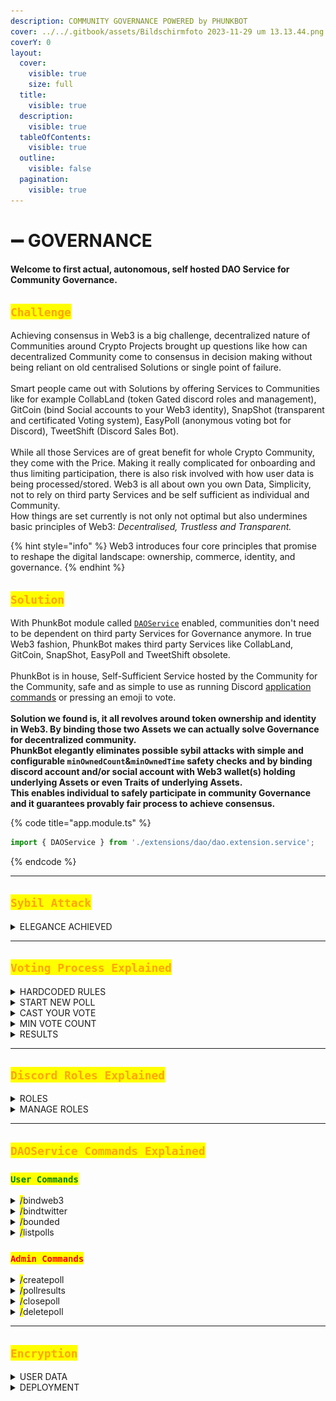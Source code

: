 ```yaml
---
description: COMMUNITY GOVERNANCE POWERED by PHUNKBOT
cover: ../../.gitbook/assets/Bildschirmfoto 2023-11-29 um 13.13.44.png
coverY: 0
layout:
  cover:
    visible: true
    size: full
  title:
    visible: true
  description:
    visible: true
  tableOfContents:
    visible: true
  outline:
    visible: false
  pagination:
    visible: true
---
```


# ➖ GOVERNANCE

#### Welcome to first actual, autonomous, self hosted DAO Service for Community Governance.

## <mark style="color:orange;">`Challenge`</mark>

Achieving consensus in Web3 is a big challenge, decentralized nature of Communities around Crypto Projects brought up questions like how can decentralized Community come to consensus in decision making without being reliant on old centralised Solutions or single point of failure. \
\
Smart people came out with Solutions by offering Services to Communities like for example CollabLand (token Gated discord roles and management), GitCoin (bind Social accounts to your Web3 identity), SnapShot (transparent and certificated Voting system), EasyPoll (anonymous voting bot for Discord), TweetShift (Discord Sales Bot). \
\
While all those Services are of great benefit for whole Crypto Community, they come with the Price. Making it really complicated for onboarding and thus limiting participation, there is also risk involved with how user data is being processed/stored. Web3 is all about own you own Data, Simplicity, not to rely on third party Services and be self sufficient as individual and Community. \
How things are set currently is not only not optimal but also undermines basic principles of Web3: _Decentralised, Trustless and Transparent._&#x20;

{% hint style="info" %}
Web3 introduces four core principles that promise to reshape the digital landscape: ownership, commerce, identity, and governance.
{% endhint %}

## <mark style="color:orange;">`Solution`</mark>

With PhunkBot module called [`DAOService`](features.md) enabled, communities don't need to be dependent on third party Services for Governance anymore. In true Web3 fashion, PhunkBot makes third party Services like CollabLand, GitCoin, SnapShot, EasyPoll and TweetShift obsolete. \
\
PhunkBot is in house, Self-Sufficient Service hosted by the Community for the Community, safe and as simple to use as running Discord [application commands](governance.md#daoservice-commands-explained) or pressing an emoji to vote.\
\
**Solution we found is, it all revolves around token ownership and identity in Web3. By binding those two Assets we can actually solve Governance for decentralized community.**\
**PhunkBot elegantly eliminates possible sybil attacks with simple and configurable `minOwnedCount`&`minOwnedTime` safety checks and by binding discord account and/or social account with Web3 wallet(s) holding underlying Assets or even Traits of underlying Assets.** \
**This enables individual to safely participate in community Governance and it guarantees provably fair process to achieve consensus.**&#x20;

{% code title="app.module.ts" %}
```typescript
import { DAOService } from './extensions/dao/dao.extension.service';
```
{% endcode %}

***

## <mark style="color:orange;">`Sybil Attack`</mark>

<details>

<summary>ELEGANCE ACHIEVED</summary>

Hardly any Community in Crypto is immune to [Sybil Attack](https://en.wikipedia.org/wiki/Sybil_attack) especially where individuals can exploit Governance system to their monetary advantage.

We at Phunks Community, while exploring best ways to Achieve consensus for Proposals came to conclusion that [current system](governance.md#challenge) if flawed and undermines basic Principles of Web3.&#x20;

We found a new, better way to Govern decentralized Community by utilising already available ideas and tools into Simple yet powerful way.

We enabled PhunkBot to serve as autonomous, trustless Bot that elegantly eliminates Sybil in dynamic and configurable setup. &#x20;

{% code title="config.ts" %}
```typescript
      minOwnedCount: 1,
      minOwnedTime: 15, // in days
```
{% endcode %}

Example Above is set off Parameters that writes a Simple Rule that if user has minimum of \
1 underlying Asset and owns that Asset for minimum of 15 days is allowed to Vote. Only works if that user already [bounded](governance.md#bounded) his Discord and/or Twitter account to his Web3 wallet(s).&#x20;

Example bellow is another (optional) set of rules where only [permitted](governance.md#createpoll) Discord Roles that PhunkBot granted to a specific underlying Assets/Traits are allowed to Vote.&#x20;

{% code title="dao.extention.service.ts" %}
```typescript
if (poll.discord_role_id && !member.roles.cache.has(poll.discord_role_id)) {
```
{% endcode %}

<mark style="background-color:orange;">Also here, First rule</mark> <mark style="background-color:orange;"></mark><mark style="background-color:orange;">**minOwnedCount & minOwnedTime**</mark> <mark style="background-color:orange;"></mark><mark style="background-color:orange;">always applies.</mark> \
<mark style="background-color:red;">Additional Rules like</mark> <mark style="background-color:red;"></mark><mark style="background-color:red;">**minDiscordActivity & minTwitterActivity**</mark> <mark style="background-color:red;"></mark><mark style="background-color:red;">can be added in the future.</mark>

</details>

***

## <mark style="color:orange;">`Voting Process Explained`</mark>

<details>

<summary>HARDCODED RULES</summary>

#### For users to participate in Voting Process, few simple conditions needs to be met.

* User holds underlying Asset, for example Phunk NFT.
* User holds underlying Asset for minimum [threshold](governance.md#sybil-attack) time set.
* User has Discord and optional Twitter Account.
* User [bounded](governance.md#daoservice-commands-explained) his Discord and optional Twitter Account.
* For Vote to be considered Success, min Vote count [threshold](governance.md#min-vote-count) needs to be reached.

<mark style="background-color:red;">1 bounded Identity even with multiple Wallets and Phunks NFTs equals 1 Vote.</mark>

<mark style="background-color:green;">That's it! Player one ready, go!</mark>&#x20;

</details>

<details>

<summary>START NEW POLL</summary>

This commands is reserved for Discord Admins only and is explained here:

-> [#createpoll](governance.md#createpoll "mention")

</details>

<details>

<summary>CAST YOUR VOTE</summary>

By default users have two options to Vote 👍 (Yes) and 👎 (No).

Note: your Vote is anonymous and is not visible to other users, however Admins are allowed to privately [audit](governance.md#pollresults) all the Voters/Votes for [security](governance.md#sybil-attack) purposes and if necessary to provide proof in case of a dispute.

Not&#x65;**:** once Voted, Vote can not be redacted! You can however change your Vote from yes to no or other way around during whole voting period without limitations.

#### If Vote was successfully recorded, user gets confirmation message from PhunkBot

![](<../../.gitbook/assets/image (83).png>)

#### If user is not allowed to Vote, user gets notification message from PhunkBot

![](<../../.gitbook/assets/image (84).png>)

<mark style="background-color:red;">To receive PhunkBot notifications you need to have your Discord DMs open.</mark>\ <mark style="background-color:orange;">To see all Active Polls to Vote, simply run /listpolls</mark> [<mark style="background-color:orange;">command</mark>](governance.md#daoservice-commands-explained) <mark style="background-color:orange;">on Discord or go to:</mark>\
[https://phunk.cc/polls/](https://phunk.cc/polls/)

#### DEMO

<img src="../../.gitbook/assets/2023-12-05_10-06-43 (1).gif" alt="" data-size="original">

Vote demo for custom Discord role powered by PhunkBot.

</details>

<details>

<summary>MIN VOTE COUNT</summary>

Optional Admins can set `minimumVotesRequired` for Poll to be considered Success or if minimum threshold was not Reached is marked as Failed, therefore consensus not reached.&#x20;

{% code title="dao.extention.service.ts" %}
```typescript
    if (minimumVotesRequired) {
      const reached = voteCount >= minimumVotesRequired ? '✅' : '❌'
      msg += `\nMinimum votes required: **${minimumVotesRequired}** (Reached: ${reached})`
    }
```
{% endcode %}

#### Input

<img src="../../.gitbook/assets/Bildschirmfoto 2023-12-03 um 10.15.49.png" alt="" data-size="original">

#### Output

<img src="../../.gitbook/assets/Bildschirmfoto 2023-12-03 um 10.15.21.png" alt="" data-size="original">

<mark style="background-color:orange;">Note: If min threshold of Votes is set too for example 30 and reached; Min votes required:</mark> <mark style="background-color:orange;"></mark><mark style="background-color:orange;">**30**</mark> <mark style="background-color:orange;"></mark><mark style="background-color:orange;">(Reached: ❌) will automatically change to Min votes required:</mark> <mark style="background-color:orange;"></mark><mark style="background-color:orange;">**30**</mark> <mark style="background-color:orange;"></mark><mark style="background-color:orange;">(Reached: ✅).</mark>

</details>

<details>

<summary>RESULTS</summary>

To avoid user being influenced by Vote weight going in one direction and to keep Voting process as fair as possible, it is not possible to see current results nor count of yes or no Votes/Voters. Only after [set time](governance.md#createpoll) for Poll expired, final results are automatically Revealed.

#### Output

![](<../../.gitbook/assets/Bildschirmfoto 2023-12-04 um 07.09.22.png>)

</details>

***

## <mark style="color:orange;">`Discord Roles Explained`</mark>

<details>

<summary>ROLES</summary>

By binding Discord Account with your Web3 wallet(s), PhunkBot automatically Grants you Discord roles depending on underlying Asset and parameters set under `src/config.ts`.&#x20;

This can be for example one Role for holding underlying Asset or Multiple Roles for holding Specific Traits of underlying Collection.

<img src="../../.gitbook/assets/Bildschirmfoto 2023-11-30 um 22.49.38.png" alt="" data-size="original">

#### Code Example of Role granted to Stringy Hair Trait Holders

{% code title="config.ts" %}
```typescript
    {
      guildId: '873564453227094078',
      roleId: '1174817463515500574',
      specificTrait: {
        traitType: 'Hair',
        traitValue: 'Stringy Hair'
      }
    },
```
{% endcode %}

#### Example of PhunkBot log when granting roles

{% code title="dao.extention.service.ts" %}
```typescript
[start:prod] [2023-11-30 22:58:57] [dao.extension.service] [info]: grantRoles()
[start:prod] --> granting PHUNK to avolalim.eth
[start:prod] --> granting PHUNK to MACHO 💥
[start:prod] --> granting PHUNK to .meuleman
[start:prod] --> granting PHUNK to dovebot <afk>
[start:prod] --> granting PHUNK to shalfean
[start:prod] --> granting PHUNK to qukuaiboyou
[start:prod] --> granting PHUNK to jacopoman
[start:prod] --> granting PHUNK to 9999999333
[start:prod] --> granting PHUNK to cadillion
[start:prod] --> granting PHUNK to doli0li
[start:prod] --> granting PHUNK to web_gnar
```
{% endcode %}

<mark style="background-color:orange;">grantRoles() is handled by PhunkBot automatically and if user at anytime or for any reason removes underlying Asset from his bounded Web3 wallet, Role(s) get redacted.</mark> \
<mark style="background-color:red;">**Grace period is set to 24h!**</mark>

</details>

<details>

<summary>MANAGE ROLES</summary>



</details>

***

## <mark style="color:orange;">`DAOService Commands Explained`</mark>

### <mark style="color:green;">`User Commands`</mark>

<details>

<summary><mark style="color:blue;">/</mark>bindweb3</summary>

User command to bind Discord Account with Web3 wallet(s).

#### User Command

```typescript
/bindweb3
```

#### Output

<img src="../../.gitbook/assets/Bildschirmfoto 2023-12-02 um 00.35.43.png" alt="" data-size="original">

</details>

<details>

<summary><mark style="color:blue;">/</mark>bindtwitter</summary>

User command to bind Twitter Account with Web3 wallet(s).

#### User Command

```typescript
/bindtwitter
```

#### Output

<img src="../../.gitbook/assets/Bildschirmfoto 2023-12-02 um 00.36.51.png" alt="" data-size="original">

</details>

<details>

<summary><mark style="color:blue;">/</mark>bounded</summary>

List bounded Web3 wallet(s) and Twitter Account to your Discord Account.&#x20;

#### User Command

```typescript
/bounded
```

#### Output

<img src="../../.gitbook/assets/Bildschirmfoto 2023-11-30 um 23.29.09.png" alt="" data-size="original">\
<mark style="background-color:orange;">To preserve privacy, command output is only Visible to user that called it.</mark>&#x20;

</details>

<details>

<summary><mark style="color:blue;">/</mark>listpolls</summary>

#### To make it easy for users to keep track of Active Polls, users can run this command at any time without limitations. Wen called, it will List all Active Polls and link to each Poll.

#### User Command

```typescript
/listpolls
```

![](<../../.gitbook/assets/image (81).png>)

#### Output

![](<../../.gitbook/assets/image (82).png>)

<mark style="background-color:orange;">For non Discord users, all Active and Finished Polls are visible at:</mark> [https://phunk.cc/polls/](https://phunk.cc/polls/)

</details>

### <mark style="color:red;">`Admin Commands`</mark>

<details>

<summary><mark style="color:blue;">/</mark>createpoll</summary>

This commands is reserved for Discord Admins only, executing this command with parameters set kicks off new Poll where community can vote on Active proposals and as a result achieve consensus.

* Voting itself is anonymous and final results get auto revealed only after set time expires.&#x20;
* Only Admins are [permitted](governance.md#pollresults) to see casted Votes and Voters for auditing purposes.
* If optional <mark style="color:blue;">\<role></mark> is set, only users with set Discord role can cast a Vote.
* With set parameters under src/config.ts Sybil attacks are mitigated, read more [here](governance.md#sybil-attack-handling).

#### Admin Command

```typescript
/createpoll <description> <duration> <role> <emoji> <link> <minimumvotes> 
```

![](<../../.gitbook/assets/Bildschirmfoto 2023-12-03 um 10.15.49 (1).png>)

#### Output

![](<../../.gitbook/assets/Bildschirmfoto 2023-12-03 um 10.15.21 (1).png>)

</details>

<details>

<summary><mark style="color:blue;">/</mark>pollresults</summary>

This commands is reserved for Discord Admins only. It will display SnapShot of Vote result and will list all the Voters for Current and Past Polls.

#### Admin Command

```typescript
/pollresults <poll id>
```

![](<../../.gitbook/assets/image (76).png>)

#### How to get Poll ID?

![](<../../.gitbook/assets/image (78).png>)

To see this option, on your Discord settings, you will need to have Developer mode turned ON.

<img src="../../.gitbook/assets/Bildschirmfoto 2023-12-02 um 00.11.25.png" alt="" data-size="original">

#### Output

![](<../../.gitbook/assets/image (77).png>)

<mark style="background-color:orange;">This is Visible to Admins only and it is on their own discretion if they will share this information with the Community.</mark>&#x20;

</details>

<details>

<summary><mark style="color:blue;">/</mark>closepoll</summary>

This commands is reserved for Discord Admins only. It will Force Close currently Active Poll.\
If used, PhunkBot will Print this interaction and it will be visible to users.&#x20;

#### Admin Command

```typescript
/closepoll <poll id>
```

![](<../../.gitbook/assets/image (79).png>)

#### Output

<img src="../../.gitbook/assets/Bildschirmfoto 2023-12-02 um 00.28.30.png" alt="" data-size="original">

</details>

<details>

<summary><mark style="color:blue;">/</mark>deletepoll</summary>

This commands is reserved for Discord Admins only. It will Force Delete currently Active Poll.\
If used, PhunkBot will Print this interaction and it will be visible to users.&#x20;

#### Admin Command

```typescript
/deletepoll <poll id>
```

![](<../../.gitbook/assets/image (80).png>)

#### Output

<img src="../../.gitbook/assets/Bildschirmfoto 2023-12-02 um 00.28.59.png" alt="" data-size="original">

</details>

***

## <mark style="color:orange;">`Encryption`</mark>

<details>

<summary>USER DATA</summary>

To protect user data in case of data breach, data is Encrypted using community owned Symetric key that is obtained from the discord server and [Explained here](https://discord.com/channels/873564453227094078/1148354544938528830/1162887458309029890).

#### Wen enabled, this is how Encrypted user data looks like on Host Server.

![](<../../.gitbook/assets/image (2) (1).png>)

#### Encryption is Optional, it can be Enabled by changing Boolean from `false` to `true`

{% code title="config.ts" %}
```typescript
  dao_requires_encryption_key: false,
```
{% endcode %}

#### Code Sample

{% code title="dao.extention.service.ts" %}
```typescript
if (config.dao_requires_encryption_key) {
  const guildsId = unique(config.dao_roles.map(r => r.guildId))
  for (const guildId of guildsId) {
    console.log(`fetching encryption key for ${guildId}`)
    
    const guild = this.discordClient.getClient().guilds.cache.get(guildId)
    const channels = await guild.channels.fetch()

    const channel = channels.find(channel => channel.name === 'setup-daoextension') as TextBasedChannel
    const lastMessage = await channel.messages.fetch(channel.lastMessageId)
    this.encryptionKeys.set(guildId, lastMessage.content)
    console.log(`fetched encryption key for ${guildId}`)
  }
}
```
{% endcode %}

<mark style="background-color:red;">Data saved is: Discord ID, Wallet(s) public Key(s).</mark>

</details>

<details>

<summary>DEPLOYMENT</summary>

Data is Encrypted using community owned Symetric key that is obtained from the discord server, but how does that work?

Ideally one of Discord Admins creates Private channel called `#setup-daoextension` \
on Discord containing a 32 bytes encryption key for example using this [generator](https://seanwasere.com/generate-random-hex/).

&#x20;![](<../../.gitbook/assets/Bildschirmfoto 2023-12-16 um 10.08.45.png>)

and places Encryption key as only message into this Private channel. PhunkBot needs to have access to channel to Decrypt data in PhunkBot memory using this key.

After seed (encryption key) is in place, bot host enables encryption by changing Boolean from `false` to `true` under config.ts.

{% code title="config.ts" %}
```typescript
 dao_requires_encryption_key: true,
```
{% endcode %}

<mark style="background-color:red;">Warning: enabling Encryption will wipe database containing user data collected before.</mark>



</details>
